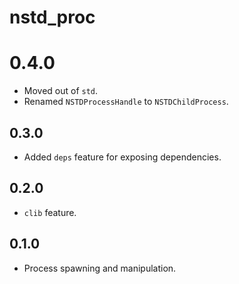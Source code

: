 # nstd_proc
# 0.4.0
- Moved out of `std`.
- Renamed `NSTDProcessHandle` to `NSTDChildProcess`.
## 0.3.0
- Added `deps` feature for exposing dependencies.
## 0.2.0
- `clib` feature.
## 0.1.0
- Process spawning and manipulation.
